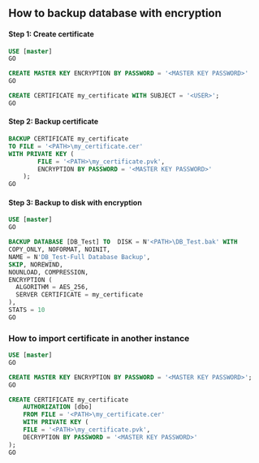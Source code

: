 ## How to backup database with encryption

#### Step 1: Create certificate

```sql
USE [master]
GO

CREATE MASTER KEY ENCRYPTION BY PASSWORD = '<MASTER KEY PASSWORD>'
GO

CREATE CERTIFICATE my_certificate WITH SUBJECT = '<USER>';
GO
```

#### Step 2: Backup certificate

```sql
BACKUP CERTIFICATE my_certificate
TO FILE = '<PATH>\my_certificate.cer'
WITH PRIVATE KEY (
        FILE = '<PATH>\my_certificate.pvk',
        ENCRYPTION BY PASSWORD = '<MASTER KEY PASSWORD>'
    );
GO
```

#### Step 3: Backup to disk with encryption

```sql
USE [master]
GO

BACKUP DATABASE [DB_Test] TO  DISK = N'<PATH>\DB_Test.bak' WITH
COPY_ONLY, NOFORMAT, NOINIT,
NAME = N'DB_Test-Full Database Backup',
SKIP, NOREWIND,
NOUNLOAD, COMPRESSION,
ENCRYPTION (
  ALGORITHM = AES_256,
  SERVER CERTIFICATE = my_certificate
),
STATS = 10
GO
```

### How to import certificate in another instance

```sql
USE [master]
GO

CREATE MASTER KEY ENCRYPTION BY PASSWORD = '<MASTER KEY PASSWORD>';
GO

CREATE CERTIFICATE my_certificate
    AUTHORIZATION [dbo]
    FROM FILE = '<PATH>\my_certificate.cer'
    WITH PRIVATE KEY (
    FILE = '<PATH>\my_certificate.pvk',
    DECRYPTION BY PASSWORD = '<MASTER KEY PASSWORD>'
);
GO
```
